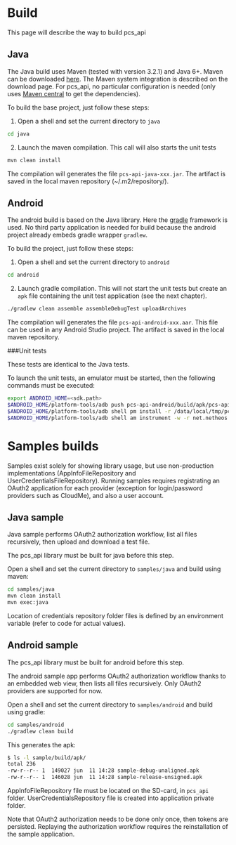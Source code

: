 Build
=====

This page will describe the way to build pcs_api

Java
----

The Java build uses Maven (tested with version 3.2.1) and Java 6+.
Maven can be downloaded [here](http://maven.apache.org/download.cgi).
The Maven system integration is described on the download page.
For pcs_api, no particular configuration is needed (only uses [Maven central](http://mvnrepository.com/) to get the dependencies).

To build the base project, just follow these steps:

1. Open a shell and set the current directory to `java`
```bash
cd java
```

2. Launch the maven compilation. This call will also starts the unit tests
```bash
mvn clean install
```

The compilation will generates the file `pcs-api-java-xxx.jar`.
The artifact is saved in the local maven repository (~/.m2/repository/).

Android
-------
The android build is based on the Java library. Here the [gradle](http://www.gradle.org/) framework is used.
No third party application is needed for build because the android project already embeds gradle wrapper `gradlew`.

To build the project, just follow these steps:

1. Open a shell and set the current directory to `android`
```bash
cd android
```

2. Launch gradle compilation. This will not start the unit tests but create an `apk` file containing the unit test application (see the next chapter).
```bash
./gradlew clean assemble assembleDebugTest uploadArchives
```

The compilation will generates the file `pcs-api-android-xxx.aar`. This file can be used in any Android Studio project.
The artifact is saved in the local maven repository.

###Unit tests

These tests are identical to the Java tests.

To launch the unit tests, an emulator must be started, then the following commands must be executed:
```bash
export ANDROID_HOME=<sdk.path>
$ANDROID_HOME/platform-tools/adb push pcs-api-android/build/apk/pcs-api-android-debug-test-unaligned.apk /data/local/tmp/pcs-api-android-debug-test-unaligned.tmp
$ANDROID_HOME/platform-tools/adb shell pm install -r /data/local/tmp/pcs-api-android-debug-test-unaligned.tmp
$ANDROID_HOME/platform-tools/adb shell am instrument -w -r net.netheos.pcsapi.test/android.test.InstrumentationTestRunner
```

Samples builds
==============

Samples exist solely for showing library usage, but use non-production implementations (AppInfoFileRepository
and UserCredentialsFileRepository).
Running samples requires registrating an OAuth2 application for each provider (exception for login/password
providers such as CloudMe), and also a user account.

Java sample
-----------

Java sample performs OAuth2 authorization workflow, list all files recursively, then upload and download a test file.

The pcs_api library must be built for java before this step.

Open a shell and set the current directory to `samples/java` and build using maven:
```bash
cd samples/java
mvn clean install
mvn exec:java
```

Location of credentials repository folder files is defined by an environment variable
(refer to code for actual values).

Android sample
--------------

The pcs_api library must be built for android before this step.

The android sample app performs OAuth2 authorization workflow thanks to an embedded web view,
then lists all files recursively. Only OAuth2 providers are supported for now.

Open a shell and set the current directory to `samples/android` and build using gradle:
```bash
cd samples/android
./gradlew clean build
```
This generates the apk:
```bash
$ ls -l sample/build/apk/
total 236
-rw-r--r-- 1  149027 jun  11 14:28 sample-debug-unaligned.apk
-rw-r--r-- 1  146028 jun  11 14:28 sample-release-unsigned.apk
```

AppInfoFileRepository file must be located on the SD-card, in `pcs_api` folder.
UserCredentialsRepository file is created into application private folder.

Note that OAuth2 authorization needs to be done only once, then tokens are persisted.
Replaying the authorization workflow requires the reinstallation of the sample application.


